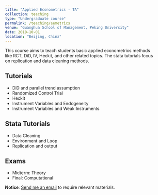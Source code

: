 ```yaml
---
title: "Applied Econometrics - TA"
collection: teaching
type: "Undergraduate course"
permalink: /teaching/aemetrics
venue: "Guanghua School of Management, Peking University"
date: 2018-10-01
location: "Beijing, China"
---
```


This course aims to teach students basic applied econometrics methods like RCT, DiD, IV, Heckit, and other related topics. The stata tutorials focus on replication and data cleaning methods.

Tutorials
------
* DiD and parallel trend assumption
* Randomized Control Trial
* Heckit
* Instrument Variables and Endogeneity
* Instrument Variables and Weak Instruments

Stata Tutorials
------
* Data Cleaning
* Environment and Loop
* Replication and output

Exams
------
* Midterm: Theory
* Final: Computational

**Notice**: [Send me an email](hao.hu@cemfi.edu.es) to require relevant materials.
